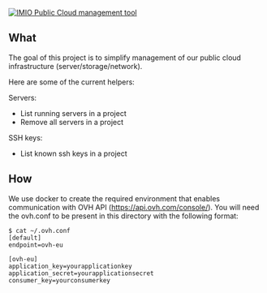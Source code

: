 [![IMIO Public Cloud management tool](http://www.imio.be/logo.png)](https://github.com/IMIO/ovh.cloud)

## What

The goal of this project is to simplify management of our public cloud infrastructure (server/storage/network).

Here are some of the current helpers:

Servers:

 - List running servers in a project
 - Remove all servers in a project

SSH keys:

 - List known ssh keys in a project

## How

We use docker to create the required environment that enables communication with OVH API (https://api.ovh.com/console/).
You will need the ovh.conf to be present in this directory with the following format:

```
$ cat ~/.ovh.conf
[default]
endpoint=ovh-eu

[ovh-eu]
application_key=yourapplicationkey
application_secret=yourapplicationsecret
consumer_key=yourconsumerkey
```
